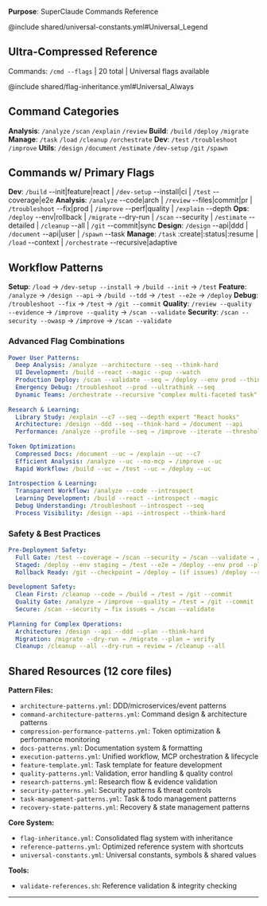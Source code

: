 **Purpose**: SuperClaude Commands Reference

@include shared/universal-constants.yml#Universal_Legend

## Ultra-Compressed Reference
Commands: `/cmd --flags` | 20 total | Universal flags available

@include shared/flag-inheritance.yml#Universal_Always

## Command Categories
**Analysis**: `/analyze` `/scan` `/explain` `/review`
**Build**: `/build` `/deploy` `/migrate` 
**Manage**: `/task` `/load` `/cleanup` `/orchestrate`
**Dev**: `/test` `/troubleshoot` `/improve`
**Utils**: `/design` `/document` `/estimate` `/dev-setup` `/git` `/spawn`

## Commands w/ Primary Flags
**Dev**: `/build` --init|feature|react | `/dev-setup` --install|ci | `/test` --coverage|e2e
**Analysis**: `/analyze` --code|arch | `/review` --files|commit|pr | `/troubleshoot` --fix|prod | `/improve` --perf|quality | `/explain` --depth
**Ops**: `/deploy` --env|rollback | `/migrate` --dry-run | `/scan` --security | `/estimate` --detailed | `/cleanup` --all | `/git` --commit|sync
**Design**: `/design` --api|ddd | `/document` --api|user | `/spawn` --task
**Manage**: `/task` :create|:status|:resume | `/load` --context | `/orchestrate` --recursive|adaptive
## Workflow Patterns
**Setup**: `/load` → `/dev-setup --install` → `/build --init` → `/test`
**Feature**: `/analyze` → `/design --api` → `/build --tdd` → `/test --e2e` → `/deploy`
**Debug**: `/troubleshoot --fix` → `/test` → `/git --commit`
**Quality**: `/review --quality --evidence` → `/improve --quality` → `/scan --validate`
**Security**: `/scan --security --owasp` → `/improve` → `/scan --validate`

### Advanced Flag Combinations
```yaml
Power User Patterns:
  Deep Analysis: /analyze --architecture --seq --think-hard
  UI Development: /build --react --magic --pup --watch
  Production Deploy: /scan --validate --seq → /deploy --env prod --think-hard
  Emergency Debug: /troubleshoot --prod --ultrathink --seq
  Dynamic Teams: /orchestrate --recursive "complex multi-faceted task"
  
Research & Learning:
  Library Study: /explain --c7 --seq --depth expert "React hooks"
  Architecture: /design --ddd --seq --think-hard → /document --api
  Performance: /analyze --profile --seq → /improve --iterate --threshold 95%
  
Token Optimization:
  Compressed Docs: /document --uc → /explain --uc --c7
  Efficient Analysis: /analyze --uc --no-mcp → /improve --uc
  Rapid Workflow: /build --uc → /test --uc → /deploy --uc
  
Introspection & Learning:
  Transparent Workflow: /analyze --code --introspect
  Learning Development: /build --react --introspect --magic
  Debug Understanding: /troubleshoot --introspect --seq
  Process Visibility: /design --api --introspect --think-hard
```

### Safety & Best Practices
```yaml
Pre-Deployment Safety:
  Full Gate: /test --coverage → /scan --security → /scan --validate → /deploy
  Staged: /deploy --env staging → /test --e2e → /deploy --env prod --plan
  Rollback Ready: /git --checkpoint → /deploy → (if issues) /deploy --rollback
  
Development Safety:
  Clean First: /cleanup --code → /build → /test → /git --commit
  Quality Gate: /analyze → /improve --quality → /test → /git --commit
  Secure: /scan --security → fix issues → /scan --validate
  
Planning for Complex Operations:
  Architecture: /design --api --ddd --plan --think-hard
  Migration: /migrate --dry-run → /migrate --plan → verify
  Cleanup: /cleanup --all --dry-run → review → /cleanup --all
```

## Shared Resources (12 core files)

**Pattern Files:**
- `architecture-patterns.yml`: DDD/microservices/event patterns
- `command-architecture-patterns.yml`: Command design & architecture patterns
- `compression-performance-patterns.yml`: Token optimization & performance monitoring
- `docs-patterns.yml`: Documentation system & formatting
- `execution-patterns.yml`: Unified workflow, MCP orchestration & lifecycle
- `feature-template.yml`: Task template for feature development
- `quality-patterns.yml`: Validation, error handling & quality control
- `research-patterns.yml`: Research flow & evidence validation
- `security-patterns.yml`: Security patterns & threat controls
- `task-management-patterns.yml`: Task & todo management patterns
- `recovery-state-patterns.yml`: Recovery & state management patterns

**Core System:**
- `flag-inheritance.yml`: Consolidated flag system with inheritance
- `reference-patterns.yml`: Optimized reference system with  shortcuts
- `universal-constants.yml`: Universal constants, symbols & shared values

**Tools:**
- `validate-references.sh`: Reference validation & integrity checking

---